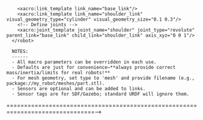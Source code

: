 <!--===============================================================================
                           XACRO URDF MACRO LIBRARY
        Author: ROBOSAPIEN (AAYUSH KHANDELWAL)   |    Version: 1.0

      PURPOSE:
      --------
      This file provides reusable, parameterized Xacro macros for generating
      URDF links and joints. You can quickly build consistent, error-free
      URDF robot models by reusing these templates and customizing only what
      you need for each link or joint.

      COMPONENTS:
      -----------
      1. Materials
         - Common colors/materials for visuals.
      2. joint_template
         - Macro for defining URDF joints (all types, incl. limits, dynamics,
           safety, mimic, calibration).
      3. link_template
         - Macro for defining URDF links (geometry, inertial, visuals,
           collisions, optional sensors, mesh support).

      HOW TO USE:
      -----------
      1. In your main .urdf.xacro file, first load this file:
         <xacro:include filename="your_macro_library.xacro" />

      2. Create links using the macro, overriding defaults as needed:
         <xacro:link_template
             link_name="base_link"
             mass="2.5"
             visual_geometry_type="box"
             visual_geometry_size="1 1 0.5"
             visual_material="gray"
         />

      3. Create joints between links:
         <xacro:joint_template
             joint_name="shoulder"
             joint_type="revolute"
             parent_link="base_link"
             child_link="shoulder_link"
             origin_xyz="0 0 0.5"
             axis_xyz="0 0 1"
             lower_limit="-1.57"
             upper_limit="1.57"
             effort="10"
             velocity="2"
         />

      4. (Optional) Customize other parameters as needed for each macro call.
         All macro parameters have sensible defaults; override only what you need.

      EXAMPLE ROBOT SKELETON:
      -----------------------
      <robot xmlns:xacro="http://www.ros.org/wiki/xacro" name="my_robot">
        <xacro:include filename="your_macro_library.xacro"/>
        <!-- Define links -->
        <xacro:link_template link_name="base_link"/>
        <xacro:link_template link_name="shoulder_link" visual_geometry_type="cylinder" visual_geometry_size="0.1 0.3"/>
        <!-- Define joints -->
        <xacro:joint_template joint_name="shoulder" joint_type="revolute" parent_link="base_link" child_link="shoulder_link" axis_xyz="0 0 1"/>
      </robot>

      NOTES:
      ------
      - All macro parameters can be overridden in each use.
      - Defaults are just for convenience—**always provide correct mass/inertia/limits for real robots!**
      - For mesh geometry, set type to 'mesh' and provide filename (e.g., package://my_robot/meshes/part.stl).
      - Sensors are optional and can be added to links.
      - Sensor tags are for SDF/Gazebo; standard URDF will ignore them.

===============================================================================-->
